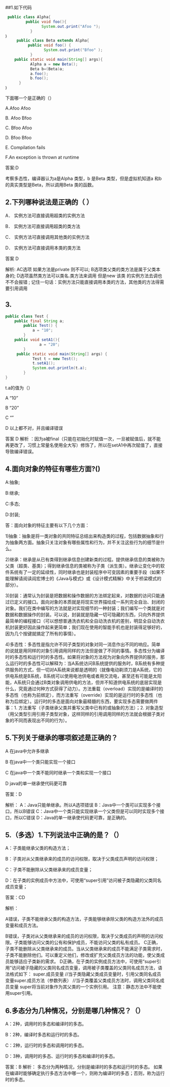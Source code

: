 ##1.如下代码
```java
 public class Alpha{
         public void foo(){
                System.out.print("Afoo ");
           }
｝
     public class Beta extends Alpha{
          public void foo() {
                 System.out.print("Bfoo" );
           }
    public static void main(String[] args){
           Alpha a = new Beta();
           Beta b=(Beta)a;
           a.foo();
           b.foo();
      }
｝
```
下面哪一个是正确的（）

A.Afoo Afoo

B. Afoo Bfoo

C. Bfoo Afoo

D. Bfoo Bfoo

E. Compilation fails

F.An exception is thrown at runtime

答案:D

考察多态性，编译器认为a是Alpha 类型，b 是Beta 类型，但是虚拟机知道a 和b 的真实类型是Beta，所以调用Beta 类的函数。

## 2.下列哪种说法是正确的（ ）
A． 实例方法可直接调用超类的实例方法

B． 实例方法可直接调用超类的类方法

C． 实例方法可直接调用其他类的实例方法

D． 实例方法可直接调用本类的类方法

答案 D

解析:
AC选项 如果方法是private 则不可以;
B选项类父类的类方法是属于父类本身的;
D选项虽然类方法可以类名.类方法来调用 但是new 该类 的实例方法去调也不不会报错 ;
记住一句话：实例方法只能直接调用本类的方法，其他类的方法得需要引用调用

## 3.
```java
public class Test {
    public final String a;
        public Test() {
            a = "10";
        }
    public void setA1(){
               a = "20";
        }
     public static void main(String[] args) {
            Test t = new Test();
            t.setA1();
            System.out.println(t.a);
        }
}
```
t.a的值为（）

A “10”

B “20”

C “”

D 以上都不对，并且编译错误

答案 D
解析 ：因为a被final（只能在初始化时赋值一次，一旦被赋值后，就不能再更改了，习惯上常量名使用全大写）修饰了，所以在setA1中再次赋值了，直接导致编译错误。
## 4.面向对象的特征有哪些方面?()
A:抽象;

B:继承;

C:多态;

D:封装;

答：面向对象的特征主要有以下几个方面：

1)抽象：抽象是将一类对象的共同特征总结出来构造类的过程，包括数据抽象和行为抽象两方面。抽象只关注对象有哪些属性和行为，并不关注这些行为的细节是什么。

2)继承：继承是从已有类得到继承信息创建新类的过程。提供继承信息的类被称为父类（超类、基类）；得到继承信息的类被称为子类（派生类）。继承让变化中的软件系统有了一定的延续性，同时继承也是封装程序中可变因素的重要手段（如果不能理解请阅读阎宏博士的《Java与模式》或《设计模式精解》中关于桥梁模式的部分）。

3)封装：通常认为封装是把数据和操作数据的方法绑定起来，对数据的访问只能通过已定义的接口。面向对象的本质就是将现实世界描绘成一系列完全自治、封闭的对象。我们在类中编写的方法就是对实现细节的一种封装；我们编写一个类就是对数据和数据操作的封装。可以说，封装就是隐藏一切可隐藏的东西，只向外界提供最简单的编程接口（可以想想普通洗衣机和全自动洗衣机的差别，明显全自动洗衣机封装更好因此操作起来更简单；我们现在使用的智能手机也是封装得足够好的，因为几个按键就搞定了所有的事情）。

4)多态性：多态性是指允许不同子类型的对象对同一消息作出不同的响应。简单的说就是用同样的对象引用调用同样的方法但是做了不同的事情。多态性分为编译时的多态性和运行时的多态性。如果将对象的方法视为对象向外界提供的服务，那么运行时的多态性可以解释为：当A系统访问B系统提供的服务时，B系统有多种提供服务的方式，但一切对A系统来说都是透明的（就像电动剃须刀是A系统，它的供电系统是B系统，B系统可以使用电池供电或者用交流电，甚至还有可能是太阳能，A系统只会通过B类对象调用供电的方法，但并不知道供电系统的底层实现是什么，究竟通过何种方式获得了动力）。方法重载（overload）实现的是编译时的多态性（也称为前绑定），而方法重写（override）实现的是运行时的多态性（也称为后绑定）。运行时的多态是面向对象最精髓的东西，要实现多态需要做两件事：1. 方法重写（子类继承父类并重写父类中已有的或抽象的方法）；2. 对象造型（用父类型引用引用子类型对象，这样同样的引用调用同样的方法就会根据子类对象的不同而表现出不同的行为）。

## 5.下列关于继承的哪项叙述是正确的？
A 在java中允许多继承

B 在java中一个类只能实现一个接口

C 在java中一个类不能同时继承一个类和实现一个接口

D java的单一继承使代码更可靠

答案：D

解析：
A：Java只能单继承。所以A选项错误
B：Java中一个类可以实现多个接口，所以B错误
C：Java中一个类只能实现继承一个父类但是可以同时实现多个接口，所以C错误
D：Java的单一继承使代码更可靠，是正确的。

## 5.（多选）1.下列说法中正确的是？（）
A：子类能继承父类的构造方法；

B：子类对从父类继承来的成员的访问权限，取决于父类成员声明的访问权限；

C：子类不能删除从父类继承来的成员变量；

D：在子类的实例成员中方法中，可使用“super引用”访问被子类隐藏的父类同名成员变量；

答案：CD

解析：

A错误，子类不能继承父类的构造方法，子类能够继承除父类的构造方法外的成员变量和成员方法。

B错误，子类对从父类继承来的成员的访问权限，取决于父类成员的声明的访问权限。子类能够访问父类的公有和保护成员，不能访问父类的私有成员。
C正确，子类不能删除从父类继承来的成员。当从父类继承来的成员不能满足子类需求时，子类不能删除他们。可以重定义他们，修改或扩充父类成员方法的功能，使父类成员能够适应子类新的需求。
D正确，在子类的实例成员方法中，可使用“super引用”访问被子隐藏的父类同名成员变量，调用被子类覆盖的父类同名成员方法，语法格式如下：
super.成员变量 //当子类隐藏父类成员变量时，引用父类同名成员变量super.成员方法（参数列表） //当子类覆盖父类成员方法时，调用父类同名成员变量
super将当前对象作为其父类的一个实例引用。 注意：静态方法中不能使用super引用。

## 6.多态分为几种情况，分别是哪几种情况？（）
A：2种，调用时的多态和编译时的多态。

B：2种，编译时多态和运行时的多态。

C：2种，运行时的多态和调用时的多态。

D：3种，调用时的多态、运行时的多态和编译时的多态。

答案：B
解析：
多态分为两种情况，分别是编译时的多态和运行时的多态。
如果在编译时能够确定执行多态方法中哪一个，则称为编译时的多态；否则，称为运行时的多态。